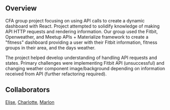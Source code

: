 ## Overview
CFA group project focusing on using API calls to create a dynamic dashboard with React. Project attempted to solidify knowledge of making API HTTP requests and rendering information. Our group used the Fitbit, Openweather, and Meetup APIs + Materialize framework to create a "fitness" dashboard providing a user with their Fitbit information, fitness groups in their area, and the days weather.

The project helped develop understanding of handling API requests and states. Primary challenges were implementing Fitbit API (unsuccessful) and changing weather component image/background depending on information received from API (further refactoring required).

## Collaborators
[Elise](https://github.com/EliseYoung22),
[Charlotte](https://github.com/charhagelin),
[Marlon](https://github.com/marlbones)
